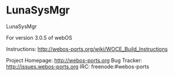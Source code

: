 LunaSysMgr
==========

LunaSysMgr  

For version 3.0.5 of webOS

Instructions:  http://webos-ports.org/wiki/WOCE_Build_Instructions

Project Homepage: http://webos-ports.org
Bug Tracker: http://issues.webos-ports.org
IRC: freenode:#webos-ports

